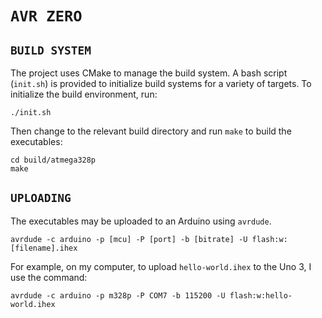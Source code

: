 # `AVR ZERO`

## `BUILD SYSTEM`

The project uses CMake to manage the build system. A bash script (`init.sh`) is provided to initialize build systems for
a variety of targets. To initialize the build environment, run:

```
./init.sh
```

Then change to the relevant build directory and run `make` to build the executables:

```
cd build/atmega328p
make
```

## `UPLOADING`

The executables may be uploaded to an Arduino using `avrdude`.

```
avrdude -c arduino -p [mcu] -P [port] -b [bitrate] -U flash:w:[filename].ihex
```

For example, on my computer, to upload `hello-world.ihex` to the Uno 3, I use the command:

```
avrdude -c arduino -p m328p -P COM7 -b 115200 -U flash:w:hello-world.ihex
```
